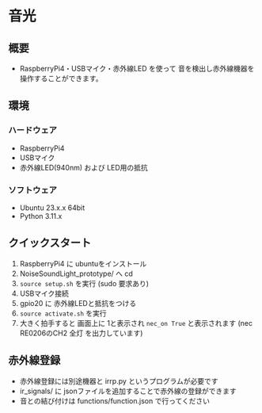 # 音光
## 概要
- RaspberryPi4・USBマイク・赤外線LED を使って 音を検出し赤外線機器を操作することができます。
## 環境
### ハードウェア
- RaspberryPi4
- USBマイク
- 赤外線LED(940nm) および LED用の抵抗
### ソフトウェア
- Ubuntu 23.x.x 64bit
- Python 3.11.x

## クイックスタート
1. RaspberryPi4 に ubuntuをインストール
2. NoiseSoundLight_prototype/ へ cd
3. `source setup.sh` を実行 (sudo 要求あり)
4. USBマイク接続
5. gpio20 に 赤外線LEDと抵抗をつける
6. `source activate.sh` を実行
7. 大きく拍手すると 画面上に 1と表示され `nec_on True` と表示されます (nec RE0206のCH2 全灯 を出力しています)

## 赤外線登録
- 赤外線登録には別途機器と irrp.py というプログラムが必要です
- ir_signals/ に jsonファイルを追加することで赤外線の登録ができます
- 音との結び付けは functions/function.json で行ってください